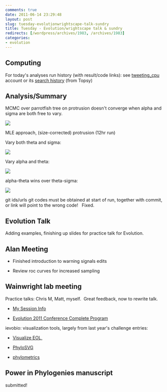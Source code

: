 ```yaml
---
comments: true
date: 2011-06-14 23:29:48
layout: post
slug: tuesday-evolutionwrightscape-talk-sundry
title: Tuesday - Evolution/wrightscape talk & sundry
redirects: [/wordpress/archives/1983, /archives/1983]
categories:
- evolution
---
```


## Computing


For today's analyses run history (with result/code links): see [tweeting_cpu](http://twitter.com/#!/search/tweeting_cpu) account or its [search history](http://topsy.com/s?type=tweet&mintime=1308034800&maxtime=1308121200&q=from%3Atweeting_cpu) (from Topsy)


## Analysis/Summary


MCMC over parrotfish tree on protrusion doesn't converge when alpha and sigma are both free to vary.

![]( http://farm4.staticflickr.com/3296/5834498302_5c64b8e047_o.png )


MLE approach, (size-corrected) protrusion (12hr run)

Vary both theta and sigma:

![]( http://farm6.staticflickr.com/5274/5835165136_aa9b08f95b_o.png )


Vary alpha and theta:

![]( http://farm3.staticflickr.com/2546/5835164312_8208fba174_o.png )


alpha-theta wins over theta-sigma:

![]( http://farm6.staticflickr.com/5038/5835163592_db36ffc457_o.png )


git ids/urls git codes must be obtained at start of run, together with commit, or link will point to the wrong code!   Fixed.


## Evolution Talk


Adding examples, finishing up slides for practice talk for Evolution.


## Alan Meeting





	
  * Finished introduction to warning signals edits

	
  * Review roc curves for increased sampling




## Wainwright lab meeting


Practice talks: Chris M, Matt, myself.  Great feedback, now to rewrite talk.



	
  * [My Session Info](http://www.evolutionmeeting.org/engine/search/index.php?func=session&session=075)

	
  * [Evolution 2011 Conference Complete Program](http://www.evolutionmeeting.org/engine/search/index.php?func=program&program=0#results)


ievobio: visualization tools, largely from last year's challenge entries:

	
  * [Visualize EOL, ](http://synthesis.eol.org/media/treemap/#HOME)

	
  * [PhyloSVG](http://www.jsphylosvg.com/)

	
  * [phylometrics](http://phylometrics.com/)




## Power in Phylogenies manuscript


submitted!
